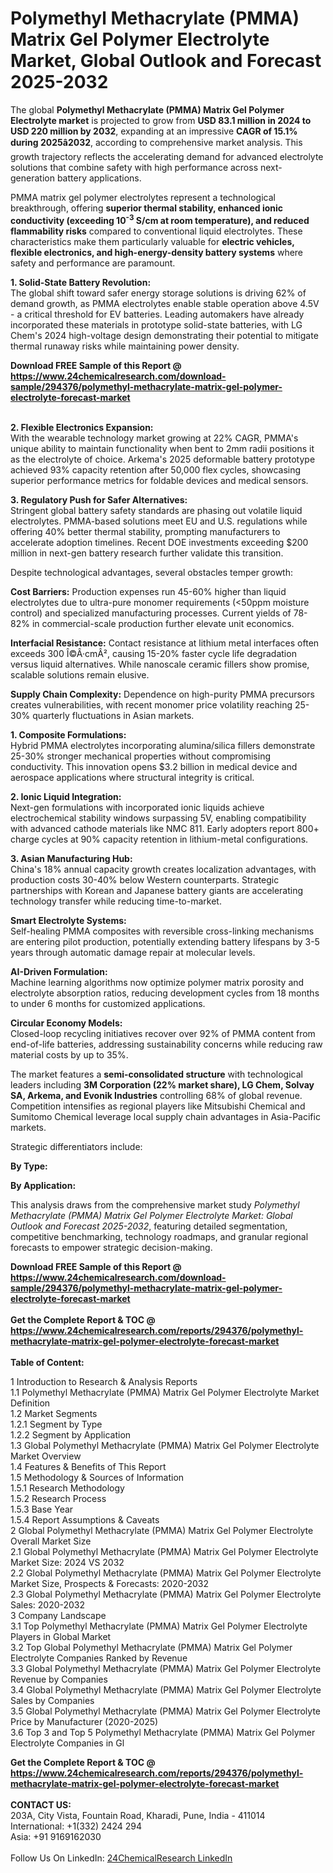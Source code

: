 <h1>Polymethyl Methacrylate (PMMA) Matrix Gel Polymer Electrolyte Market, Global Outlook and Forecast 2025-2032</h1><p>The global <strong>Polymethyl Methacrylate (PMMA) Matrix Gel Polymer Electrolyte market</strong> is projected to grow from <strong>USD 83.1 million in 2024 to USD 220 million by 2032</strong>, expanding at an impressive <strong>CAGR of 15.1% during 2025â2032</strong>, according to comprehensive market analysis. This growth trajectory reflects the accelerating demand for advanced electrolyte solutions that combine safety with high performance across next-generation battery applications.</p><p>PMMA matrix gel polymer electrolytes represent a technological breakthrough, offering <strong>superior thermal stability, enhanced ionic conductivity (exceeding 10<sup>-3</sup> S/cm at room temperature), and reduced flammability risks</strong> compared to conventional liquid electrolytes. These characteristics make them particularly valuable for <strong>electric vehicles, flexible electronics, and high-energy-density battery systems</strong> where safety and performance are paramount.</p><p><strong>1. Solid-State Battery Revolution:</strong><br>
The global shift toward safer energy storage solutions is driving 62% of demand growth, as PMMA electrolytes enable stable operation above 4.5V - a critical threshold for EV batteries. Leading automakers have already incorporated these materials in prototype solid-state batteries, with LG Chem's 2024 high-voltage design demonstrating their potential to mitigate thermal runaway risks while maintaining power density.</p><div><b>Download FREE Sample of this Report @ 
            <a href="https://www.24chemicalresearch.com/download-sample/294376/polymethyl-methacrylate-matrix-gel-polymer-electrolyte-forecast-market">
            https://www.24chemicalresearch.com/download-sample/294376/polymethyl-methacrylate-matrix-gel-polymer-electrolyte-forecast-market</a></b></div><br><p><strong>2. Flexible Electronics Expansion:</strong><br>
With the wearable technology market growing at 22% CAGR, PMMA's unique ability to maintain functionality when bent to 2mm radii positions it as the electrolyte of choice. Arkema's 2025 deformable battery prototype achieved 93% capacity retention after 50,000 flex cycles, showcasing superior performance metrics for foldable devices and medical sensors.</p><p><strong>3. Regulatory Push for Safer Alternatives:</strong><br>
Stringent global battery safety standards are phasing out volatile liquid electrolytes. PMMA-based solutions meet EU and U.S. regulations while offering 40% better thermal stability, prompting manufacturers to accelerate adoption timelines. Recent DOE investments exceeding $200 million in next-gen battery research further validate this transition.</p><p>Despite technological advantages, several obstacles temper growth:</p><p><strong>Cost Barriers:</strong> Production expenses run 45-60% higher than liquid electrolytes due to ultra-pure monomer requirements (&lt;50ppm moisture control) and specialized manufacturing processes. Current yields of 78-82% in commercial-scale production further elevate unit economics.</p><p><strong>Interfacial Resistance:</strong> Contact resistance at lithium metal interfaces often exceeds 300 Î©Â·cmÂ², causing 15-20% faster cycle life degradation versus liquid alternatives. While nanoscale ceramic fillers show promise, scalable solutions remain elusive.</p><p><strong>Supply Chain Complexity:</strong> Dependence on high-purity PMMA precursors creates vulnerabilities, with recent monomer price volatility reaching 25-30% quarterly fluctuations in Asian markets.</p><p><strong>1. Composite Formulations:</strong><br>
Hybrid PMMA electrolytes incorporating alumina/silica fillers demonstrate 25-30% stronger mechanical properties without compromising conductivity. This innovation opens $3.2 billion in medical device and aerospace applications where structural integrity is critical.</p><p><strong>2. Ionic Liquid Integration:</strong><br>
Next-gen formulations with incorporated ionic liquids achieve electrochemical stability windows surpassing 5V, enabling compatibility with advanced cathode materials like NMC 811. Early adopters report 800+ charge cycles at 90% capacity retention in lithium-metal configurations.</p><p><strong>3. Asian Manufacturing Hub:</strong><br>
China's 18% annual capacity growth creates localization advantages, with production costs 30-40% below Western counterparts. Strategic partnerships with Korean and Japanese battery giants are accelerating technology transfer while reducing time-to-market.</p><p><strong>Smart Electrolyte Systems:</strong><br>
Self-healing PMMA composites with reversible cross-linking mechanisms are entering pilot production, potentially extending battery lifespans by 3-5 years through automatic damage repair at molecular levels.</p><p><strong>AI-Driven Formulation:</strong><br>
Machine learning algorithms now optimize polymer matrix porosity and electrolyte absorption ratios, reducing development cycles from 18 months to under 6 months for customized applications.</p><p><strong>Circular Economy Models:</strong><br>
Closed-loop recycling initiatives recover over 92% of PMMA content from end-of-life batteries, addressing sustainability concerns while reducing raw material costs by up to 35%.</p><p>The market features a <strong>semi-consolidated structure</strong> with technological leaders including <strong>3M Corporation (22% market share), LG Chem, Solvay SA, Arkema, and Evonik Industries</strong> controlling 68% of global revenue. Competition intensifies as regional players like Mitsubishi Chemical and Sumitomo Chemical leverage local supply chain advantages in Asia-Pacific markets.</p><p>Strategic differentiators include:</p><p><strong>By Type:</strong></p><p><strong>By Application:</strong></p><p>This analysis draws from the comprehensive market study <em>Polymethyl Methacrylate (PMMA) Matrix Gel Polymer Electrolyte Market: Global Outlook and Forecast 2025-2032</em>, featuring detailed segmentation, competitive benchmarking, technology roadmaps, and granular regional forecasts to empower strategic decision-making.</p><div><b>Download FREE Sample of this Report @ 
            <a href="https://www.24chemicalresearch.com/download-sample/294376/polymethyl-methacrylate-matrix-gel-polymer-electrolyte-forecast-market">
            https://www.24chemicalresearch.com/download-sample/294376/polymethyl-methacrylate-matrix-gel-polymer-electrolyte-forecast-market</a></b></div><br><div><b>Get the Complete Report & TOC @ 
            <a href="https://www.24chemicalresearch.com/reports/294376/polymethyl-methacrylate-matrix-gel-polymer-electrolyte-forecast-market">
            https://www.24chemicalresearch.com/reports/294376/polymethyl-methacrylate-matrix-gel-polymer-electrolyte-forecast-market</a></b></div><br>
            <b>Table of Content:</b><p>1 Introduction to Research & Analysis Reports<br />
 1.1 Polymethyl Methacrylate (PMMA) Matrix Gel Polymer Electrolyte Market Definition<br />
 1.2 Market Segments<br />
 1.2.1 Segment by Type<br />
 1.2.2 Segment by Application<br />
 1.3 Global Polymethyl Methacrylate (PMMA) Matrix Gel Polymer Electrolyte Market Overview<br />
 1.4 Features & Benefits of This Report<br />
 1.5 Methodology & Sources of Information<br />
 1.5.1 Research Methodology<br />
 1.5.2 Research Process<br />
 1.5.3 Base Year<br />
 1.5.4 Report Assumptions & Caveats<br />
2 Global Polymethyl Methacrylate (PMMA) Matrix Gel Polymer Electrolyte Overall Market Size<br />
 2.1 Global Polymethyl Methacrylate (PMMA) Matrix Gel Polymer Electrolyte Market Size: 2024 VS 2032<br />
 2.2 Global Polymethyl Methacrylate (PMMA) Matrix Gel Polymer Electrolyte Market Size, Prospects & Forecasts: 2020-2032<br />
 2.3 Global Polymethyl Methacrylate (PMMA) Matrix Gel Polymer Electrolyte Sales: 2020-2032<br />
3 Company Landscape<br />
 3.1 Top Polymethyl Methacrylate (PMMA) Matrix Gel Polymer Electrolyte Players in Global Market<br />
 3.2 Top Global Polymethyl Methacrylate (PMMA) Matrix Gel Polymer Electrolyte Companies Ranked by Revenue<br />
 3.3 Global Polymethyl Methacrylate (PMMA) Matrix Gel Polymer Electrolyte Revenue by Companies<br />
 3.4 Global Polymethyl Methacrylate (PMMA) Matrix Gel Polymer Electrolyte Sales by Companies<br />
 3.5 Global Polymethyl Methacrylate (PMMA) Matrix Gel Polymer Electrolyte Price by Manufacturer (2020-2025)<br />
 3.6 Top 3 and Top 5 Polymethyl Methacrylate (PMMA) Matrix Gel Polymer Electrolyte Companies in Gl</p><div><b>Get the Complete Report & TOC @ 
            <a href="https://www.24chemicalresearch.com/reports/294376/polymethyl-methacrylate-matrix-gel-polymer-electrolyte-forecast-market">
            https://www.24chemicalresearch.com/reports/294376/polymethyl-methacrylate-matrix-gel-polymer-electrolyte-forecast-market</a></b></div><br><b>CONTACT US:</b><br>
            203A, City Vista, Fountain Road, Kharadi, Pune, India - 411014<br>
            International: +1(332) 2424 294<br>
            Asia: +91 9169162030 <br><br>
            Follow Us On LinkedIn: <a href="https://www.linkedin.com/company/24chemicalresearch/">24ChemicalResearch LinkedIn</a>